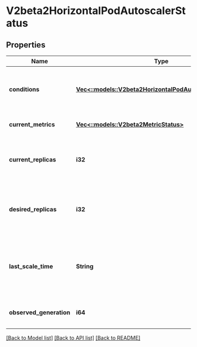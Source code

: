 # V2beta2HorizontalPodAutoscalerStatus

## Properties
Name | Type | Description | Notes
------------ | ------------- | ------------- | -------------
**conditions** | [**Vec<::models::V2beta2HorizontalPodAutoscalerCondition>**](v2beta2.HorizontalPodAutoscalerCondition.md) | conditions is the set of conditions required for this autoscaler to scale its target, and indicates whether or not those conditions are met. | [default to null]
**current_metrics** | [**Vec<::models::V2beta2MetricStatus>**](v2beta2.MetricStatus.md) | currentMetrics is the last read state of the metrics used by this autoscaler. | [optional] [default to null]
**current_replicas** | **i32** | currentReplicas is current number of replicas of pods managed by this autoscaler, as last seen by the autoscaler. | [default to null]
**desired_replicas** | **i32** | desiredReplicas is the desired number of replicas of pods managed by this autoscaler, as last calculated by the autoscaler. | [default to null]
**last_scale_time** | **String** | lastScaleTime is the last time the HorizontalPodAutoscaler scaled the number of pods, used by the autoscaler to control how often the number of pods is changed. | [optional] [default to null]
**observed_generation** | **i64** | observedGeneration is the most recent generation observed by this autoscaler. | [optional] [default to null]

[[Back to Model list]](../README.md#documentation-for-models) [[Back to API list]](../README.md#documentation-for-api-endpoints) [[Back to README]](../README.md)


